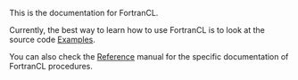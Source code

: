 This is the documentation for FortranCL.

Currently, the best way to learn how to use FortranCL is to look at the source code [Examples](Examples.md).

You can also check the [Reference](Reference.md) manual for the specific documentation of FortranCL procedures.